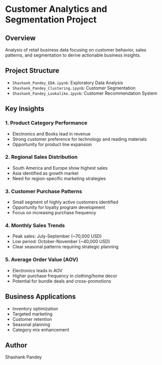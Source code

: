 # Customer Analytics and Segmentation Project

## Overview
Analysis of retail business data focusing on customer behavior, sales patterns, and segmentation to derive actionable business insights.

## Project Structure
- `Shashank_Pandey_EDA.ipynb`: Exploratory Data Analysis
- `Shashank_Pandey_Clustering.ipynb`: Customer Segmentation
- `Shashank_Pandey_Lookalike.ipynb`: Customer Recommendation System

## Key Insights

### 1. Product Category Performance
- Electronics and Books lead in revenue
- Strong customer preference for technology and reading materials
- Opportunity for product line expansion

### 2. Regional Sales Distribution
- South America and Europe show highest sales
- Asia identified as growth market
- Need for region-specific marketing strategies

### 3. Customer Purchase Patterns
- Small segment of highly active customers identified
- Opportunity for loyalty program development
- Focus on increasing purchase frequency

### 4. Monthly Sales Trends
- Peak sales: July-September (~70,000 USD)
- Low period: October-November (~40,000 USD)
- Clear seasonal patterns requiring strategic planning

### 5. Average Order Value (AOV)
- Electronics leads in AOV
- Higher purchase frequency in clothing/home decor
- Potential for bundle deals and cross-promotions


## Business Applications
- Inventory optimization
- Targeted marketing
- Customer retention
- Seasonal planning
- Category mix enhancement

## Author
Shashank Pandey

